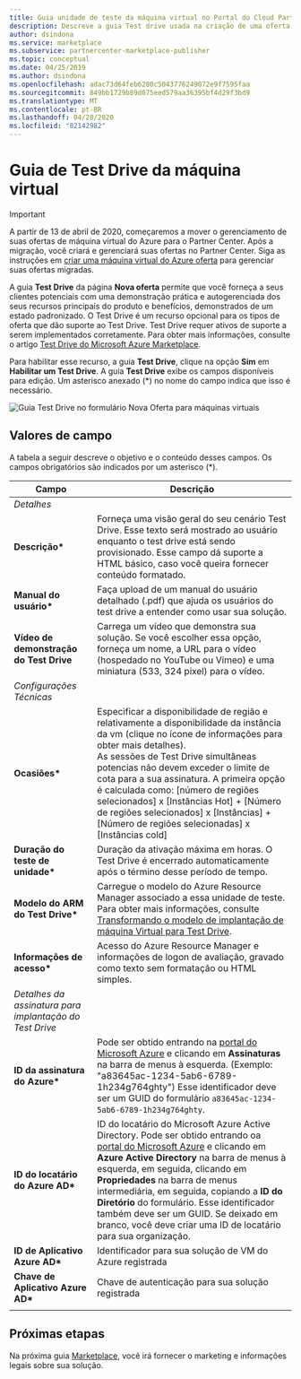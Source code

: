 ```yaml
---
title: Guia unidade de teste da máquina virtual no Portal do Cloud Partner para o Azure Marketplace
description: Descreve a guia Test drive usada na criação de uma oferta de VM do Marketplace do Azure.
author: dsindona
ms.service: marketplace
ms.subservice: partnercenter-marketplace-publisher
ms.topic: conceptual
ms.date: 04/25/2019
ms.author: dsindona
ms.openlocfilehash: adac73d64feb6280c5043776249072e9f7595faa
ms.sourcegitcommit: 849bb1729b89d075eed579aa36395bf4d29f3bd9
ms.translationtype: MT
ms.contentlocale: pt-BR
ms.lasthandoff: 04/28/2020
ms.locfileid: "82142982"
---
```

# <a name="virtual-machine-test-drive-tab"></a>Guia de Test Drive da máquina virtual

> [!IMPORTANT]
> A partir de 13 de abril de 2020, começaremos a mover o gerenciamento de suas ofertas de máquina virtual do Azure para o Partner Center. Após a migração, você criará e gerenciará suas ofertas no Partner Center. Siga as instruções em [criar uma máquina virtual do Azure oferta](https://docs.microsoft.com/azure/marketplace/partner-center-portal/azure-vm-create-offer) para gerenciar suas ofertas migradas.

A guia **Test Drive** da página **Nova oferta** permite que você forneça a seus clientes potenciais com uma demonstração prática e autogerenciada dos seus recursos principais do produto e benefícios, demonstrados de um estado padronizado.  O Test Drive é um recurso opcional para os tipos de oferta que dão suporte ao Test Drive.  Test Drive requer ativos de suporte a serem implementados corretamente.  Para obter mais informações, consulte o artigo [
Test Drive do Microsoft Azure Marketplace](https://azure.microsoft.com/blog/azure-marketplace-test-drive/).  <!--TD: Replace with migrated version of Test Drive article! -->

Para habilitar esse recurso, a guia **Test Drive**, clique na opção **Sim** em **Habilitar um Test Drive**.  A guia **Test Drive** exibe os campos disponíveis para edição.  Um asterisco anexado (*) no nome do campo indica que isso é necessário.

![Guia Test Drive no formulário Nova Oferta para máquinas virtuais](./media/publishvm_007.png)


## <a name="field-values"></a>Valores de campo

A tabela a seguir descreve o objetivo e o conteúdo desses campos.  Os campos obrigatórios são indicados por um asterisco (*).


|    Campo                  |       Descrição                                                            |
|  ---------                |     ---------------                                                          |
|  *Detalhes*   |  |
| **Descrição\***           | Forneça uma visão geral do seu cenário Test Drive. Esse texto será mostrado ao usuário enquanto o test drive está sendo provisionado. Esse campo dá suporte a HTML básico, caso você queira fornecer conteúdo formatado.  |
| **Manual do usuário\***           | Faça upload de um manual do usuário detalhado (.pdf) que ajuda os usuários do test drive a entender como usar sua solução.  |
| **Vídeo de demonstração do Test Drive** | Carrega um vídeo que demonstra sua solução.  Se você escolher essa opção, forneça um nome, a URL para o vídeo (hospedado no YouTube ou Vimeo) e uma miniatura (533, 324 pixel) para o vídeo. |
| *Configurações Técnicas* |  |
| **Ocasiões\***             | Especificar a disponibilidade de região e relativamente a disponibilidade da instância da vm (clique no ícone de informações para obter mais detalhes).  <br/>As sessões de Test Drive simultâneas potencias não devem exceder o limite de cota para a sua assinatura.  A primeira opção é calculada como: [número de regiões selecionados] x [Instâncias Hot] + [Número de regiões selecionados] x [Instâncias] + [Número de regiões selecionadas] x [Instâncias cold] |
| **Duração do teste de unidade\***   | Duração da ativação máxima em horas. O Test Drive é encerrado automaticamente após o término desse período de tempo.  |
|**Modelo do ARM do Test Drive\***| Carregue o modelo do Azure Resource Manager associado a essa unidade de teste. Para obter mais informações, consulte [Transformando o modelo de implantação de máquina Virtual para Test Drive](https://github.com/Azure/AzureTestDrive/wiki/Transforming-Virtual-Machine-Deployment-Template-for-Test-Drive). |
| **Informações de acesso\***    | Acesso do Azure Resource Manager e informações de logon de avaliação, gravado como texto sem formatação ou HTML simples. |
| *Detalhes da assinatura para implantação do Test Drive* |  |
| **ID da assinatura do Azure\*** | Pode ser obtido entrando na [portal do Microsoft Azure](https://ms.portal.azure.com) e clicando em **Assinaturas** na barra de menus à esquerda. (Exemplo: "a83645ac-1234-5ab6-6789-1h234g764ghty")    Esse identificador deve ser um GUID do formulário `a83645ac-1234-5ab6-6789-1h234g764ghty`.|
| **ID do locatário do Azure AD\***    | ID do locatário do Microsoft Azure Active Directory.  Pode ser obtido entrando oa [portal do Microsoft Azure](https://ms.portal.azure.com) e clicando em **Azure Active Directory** na barra de menus à esquerda, em seguida, clicando em **Propriedades** na barra de menus intermediária, em seguida, copiando a **ID do Diretório** do formulário.  Esse identificador também deve ser um GUID.  Se deixado em branco, você deve criar uma ID de locatário para sua organização. |
| **ID de Aplicativo Azure AD\***       | Identificador para sua solução de VM do Azure registrada  |
| **Chave de Aplicativo Azure AD\***      | Chave de autenticação para sua solução registrada |
|   |   |


## <a name="next-steps"></a>Próximas etapas

Na próxima guia [Marketplace](./cpp-marketplace-tab.md), você irá fornecer o marketing e informações legais sobre sua solução.
